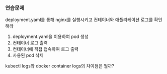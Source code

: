 ### 연습문제
deployment.yaml를 통해 nginx를 실행시키고 컨테이너와 애플리케이션 로그를 확인해라
1. deployment.yaml을 이용하여 pod 생성
2. 컨테이너 로그 출력
3. 컨테이너에 직접 접속하여 로그 출력
4. 사용된 pod 삭제

kubectl logs와 docker container logs의 차이점은 뭘까?